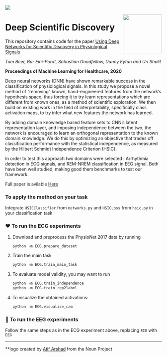 ![](https://img.shields.io/github/license/tom-beer/deep-scientific-discovery?color=magenta&style=plastic)

<img src="ECG/logo.png" width=125 height=125 align="right">

# Deep Scientific Discovery
This repository contains code for the paper [Using Deep Networks for Scientific Discovery in Physiological Signals](https://www.mlforhc.org/accepted-papers)

*Tom Beer, Bar Eini-Porat, Sebastian Goodfellow, Danny Eytan and Uri Shalit*

**Proceedings of Machine Learning for Healthcare, 2020**

Deep neural networks (DNN) have shown remarkable success in the classification of physiological signals. In this study we propose a novel method of “removing” known, hand-engineered features from the network’s hypothesis space, thus forcing it to try learn representations which are different from known ones, as a method of scientific exploration. We then build on existing work in the field of interpretability, specifically class activation maps, to try infer what new features the network has learned.

By adding domain knowledge based feature sets to CNN’s latent representation layer, and imposing independence between the two, the network is encouraged to learn an orthogonal representation to the known domain knowledge. We do this by optimizing an objective that trades off classification performance with the statistical independence, as measured by the Hilbert Schmidt Independence Criterion (HSIC).

In order to test this approach two domains were selected : Arrhythmia detection in ECG signals, and REM-NREM classification in EEG signal. Both have been well studied, making good them benchmarks to test our framework.

Full paper is avilable [Here](https://static1.squarespace.com/static/59d5ac1780bd5ef9c396eda6/t/5f22cc45a1025d04faaf5b7c/1596116059099/126_CameraReadySubmission_Deep_networks_for_scientific_discovery_in_physiological_signals+%281%29.pdf)

### To apply the method on your task
Integrate `HSICClassifier` from `networks.py` and `HSICLoss` from `hsic.py` in your classification task

### ❤️ To run the ECG experiments
1. Download and preprocess the PhysioNet 2017 data by running
    ```python
    python -m ECG.prepare_dataset
    ```
2. Train the main task
    ```python
    python -m ECG.train_main_task
    ```
    
3. To evaluate model validity, you may want to run
    ```python
    python -m ECG.train_independence
    python -m ECG.train_rep2label
    ```
4. To visualize the obtained activations:
    ```python
    python -m ECG.visualize_cam
    ```
    
### 🧠 To run the EEG experiments
Follow the same steps as in the ECG experiment above, replacing `ECG` with `EEG`

----

**logo created by [Atif Arshad](https://thenounproject.com/search/?q=ecg&i=1295489) from the Noun Project
